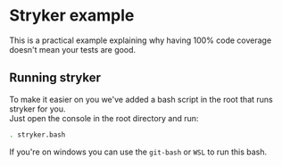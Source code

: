 # Stryker example

This is a practical example explaining why having 100% code coverage doesn't mean your tests are good.  

## Running stryker

To make it easier on you we've added a bash script in the root that runs stryker for you.  
Just open the console in the root directory and run:

```sh
. stryker.bash
```

If you're on windows you can use the `git-bash` or `WSL` to run this bash.  
